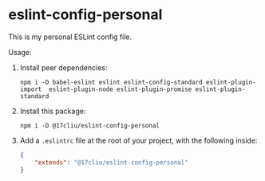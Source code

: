 # eslint-config-personal

This is my personal ESLint config file.

Usage:

1. Install peer dependencies:

    `npm i -D babel-eslint eslint eslint-config-standard eslint-plugin-import  eslint-plugin-node eslint-plugin-promise eslint-plugin-standard`

2. Install this package:

    `npm i -D @17cliu/eslint-config-personal`

3. Add a `.eslintrc` file at the root of your project, with the following inside:

    ```json
    {
        "extends": "@17cliu/eslint-config-personal"
    }
    ```

